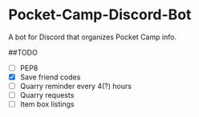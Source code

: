# Pocket-Camp-Discord-Bot
A bot for Discord that organizes Pocket Camp info.

##TODO
- [ ] PEP8
- [x] Save friend codes
- [ ] Quarry reminder every 4(?) hours
- [ ] Quarry requests
- [ ] Item box listings
